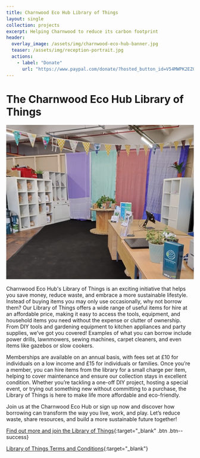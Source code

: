 ```yaml
---
title: Charnwood Eco Hub Library of Things
layout: single
collection: projects
excerpt: Helping Charnwood to reduce its carbon footprint
header:
  overlay_image: /assets/img/charnwood-eco-hub-banner.jpg
  teaser: /assets/img/reception-portrait.jpg
  actions:
    - label: "Donate"
      url: "https://www.paypal.com/donate/?hosted_button_id=V54MWPK2EZGPY"
---
```


# The Charnwood Eco Hub Library of Things 

![Charnwood Eco Hub Library of Things](/assets/img/reception-portrait.jpg)

Charnwood Eco Hub's Library of Things is an exciting initiative that helps you save money, reduce waste, and embrace a more sustainable lifestyle. Instead of buying items you may only use occasionally, why not borrow them? Our Library of Things offers a wide range of useful items for hire at an affordable price, making it easy to access the tools, equipment, and household items you need without the expense or clutter of ownership. From DIY tools and gardening equipment to kitchen appliances and party supplies, we’ve got you covered! Examples of what you can borrow include power drills, lawnmowers, sewing machines, carpet cleaners, and even items like gazebos or slow cookers.

Memberships are available on an annual basis, with fees set at £10 for individuals on a low income and £15 for individuals or families. Once you’re a member, you can hire items from the library for a small charge per item, helping to cover maintenance and ensure our collection stays in excellent condition. Whether you’re tackling a one-off DIY project, hosting a special event, or trying out something new without committing to a purchase, the Library of Things is here to make life more affordable and eco-friendly.

Join us at the Charnwood Eco Hub or sign up now and discover how borrowing can transform the way you live, work, and play. Let’s reduce waste, share resources, and build a more sustainable future together!

[Find out more and join the Library of Things](https://charnwoodecohub.lend-engine-app.com/){:target="_blank" .btn .btn--success}

[Library of Things Terms and Conditions](/policies/Charnwood%20Eco%20Hub%20Library%20of%20Things%20Terms%20and%20Conditions.pdf){:target="_blank"}

